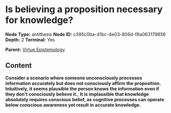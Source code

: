 # Is believing a proposition necessary for knowledge?

**Node Type:** antithesis
**Node ID:** c395c0ba-41bc-4e03-806d-f8a063179856
**Depth:** 2
**Terminal:** Yes

**Parent:** [Virtue Epistemology](virtue-epistemology.md)

## Content

**Consider a scenario where someone unconsciously processes information accurately but does not consciously affirm the proposition. Intuitively, it seems plausible the person knows the information even if they don't consciously believe it.**, **It is implausible that knowledge absolutely requires conscious belief, as cognitive processes can operate below conscious awareness yet result in accurate knowledge.**
